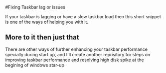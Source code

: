 #Fixing Taskbar lag or issues

If your taskbar is lagging or have a slow taskbar load then this short snippet is one of the ways of helping you with it.

## More to it then just that
There are other ways of further enhancing your taskbar performance specially during start up, and I'll create another repository for steps on improving taskbar performance and resolving high disk spike at the begining of windows star-up
